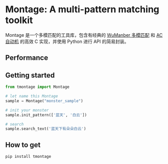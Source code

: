 # Montage: A multi-pattern matching toolkit

Montage 是一个多模匹配的工具库，包含有经典的 [WuManber 多模匹配](http://webglimpse.net/pubs/TR94-17.pdf) 和 [AC 自动机](https://en.wikipedia.org/wiki/Aho%E2%80%93Corasick_algorithm) 的高效 C 实现，并使用 Python 进行 API 的简易封装。

## Performance

## Getting started

```python
from tmontage import Montage

# let name this Montage
sample = Montage("monster_sample")

# init your monster
sample.init_pattern(['蓝天', '白云'])

# search
sample.search_text('蓝天下有朵朵白云')
```

## How to get
`pip install tmontage`
